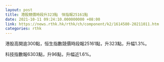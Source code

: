 ```yaml
---
layout: post
title: 港股競價時段升323點　恒指報25161點
date: 2021-10-11 09:24:10.000000000 +08:00
link: https://news.rthk.hk/rthk/ch/component/k2/1614580-20211011.htm
categories: rthk
---
```


港股高開逾300點，恒生指數競價時段報25161點，升323點，升幅1.3%。

科技指數報6303點，升96點，升幅近1.6%。

